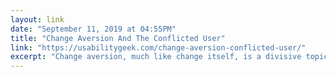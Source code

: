 ```yaml
---
layout: link 
date: "September 11, 2019 at 04:55PM"
title: "Change Aversion And The Conflicted User"
link: "https://usabilitygeek.com/change-aversion-conflicted-user/"
excerpt: "Change aversion, much like change itself, is a divisive topic.  One camp asserts that users hate change. Software users have “baby duck syndrome” – imprinting on the first system they learn and judging later iterations by their similarity to the first."
---
```

